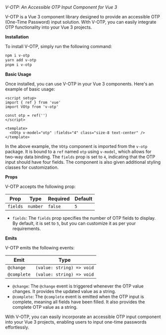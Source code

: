 *V-OTP: An Accessible OTP Input Component for Vue 3*

V-OTP is a Vue 3 component library designed to provide an accessible OTP (One-Time Password) input solution. With V-OTP, you can easily integrate OTP functionality into your Vue 3 projects.

**Installation**

To install V-OTP, simply run the following command:

```bash
npm i v-otp
yarn add v-otp
pnpm i v-otp
```

**Basic Usage**

Once installed, you can use V-OTP in your Vue 3 components. Here's an example of basic usage:

```vue
<script setup>
import { ref } from 'vue'
import VOtp from 'v-otp'

const otp = ref('')
</script>

<template>
  <VOtp v-model="otp" :fields="4" class="size-8 text-center" />
</template>
```

In the above example, the `VOtp` component is imported from the `v-otp` package. It is bound to a `ref` named `otp` using `v-model`, which allows for two-way data binding. The `fields` prop is set to `4`, indicating that the OTP input should have four fields. The component is also given additional styling classes for customization.

**Props**

V-OTP accepts the following prop:

| Prop          | Type          | Required      | Default       |
| ------------- | ------------- | ------------- | ------------- |
| `fields`      | `number`      | `false`       | `5`           |

- `fields`: The `fields` prop specifies the number of OTP fields to display. By default, it is set to `5`, but you can customize it as per your requirements.

**Emits**

V-OTP emits the following events:

| Emit          | Type                         |
| ------------- | ---------------------------- |
| `@change`     | `(value: string) => void`    |
| `@complete`   | `(value: string) => void`    |

- `@change`: The `@change` event is triggered whenever the OTP value changes. It provides the updated value as a string. 
- `@complete`: The `@complete` event is emitted when the OTP input is complete, meaning all fields have been filled. It also provides the complete OTP value as a string.

With V-OTP, you can easily incorporate an accessible OTP input component into your Vue 3 projects, enabling users to input one-time passwords effortlessly.
